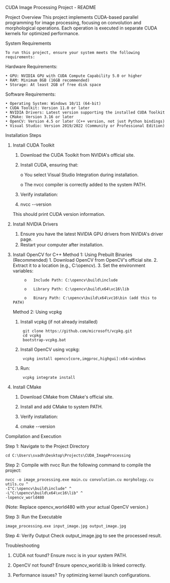 CUDA Image Processing Project - README

Project Overview
	This project implements CUDA-based parallel programming for image processing, focusing on convolution and morphological operations. Each operation is executed in separate CUDA kernels for optimized performance.

System Requirements

	To run this project, ensure your system meets the following requirements:

Hardware Requirements:

	• GPU: NVIDIA GPU with CUDA Compute Capability 5.0 or higher
 	• RAM: Minimum 8GB (16GB recommended)
  	• Storage: At least 2GB of free disk space

Software Requirements:

	• Operating System: Windows 10/11 (64-bit)
	• CUDA Toolkit: Version 11.0 or later
	• NVIDIA Drivers: Latest version supporting the installed CUDA Toolkit
	• CMake: Version 3.16 or later
	• OpenCV: Version 4.5 or later (C++ version, not just Python bindings)
	• Visual Studio: Version 2019/2022 (Community or Professional Edition)

Installation Steps

1. Install CUDA Toolkit
	1.	Download the CUDA Toolkit from NVIDIA's official site.
	2.	Install CUDA, ensuring that:
    
		o	You select Visual Studio Integration during installation.

		o	The nvcc compiler is correctly added to the system PATH.
	4.	Verify installation:
	5.	nvcc --version
 
	This should print CUDA version information.
2. Install NVIDIA Drivers
	1.	Ensure you have the latest NVIDIA GPU drivers from NVIDIA's driver page.
	2.	Restart your computer after installation.
3. Install OpenCV for C++
	Method 1: Using Prebuilt Binaries (Recommended)
		1.	Download OpenCV from OpenCV's official site.
		2.	Extract it to a location (e.g., C:\opencv).
		3.	Set the environment variables:
   
			o	Include Path: C:\opencv\build\include
   
			o	Library Path: C:\opencv\build\x64\vc16\lib
   
			o	Binary Path: C:\opencv\build\x64\vc16\bin (add this to PATH)
   
   
	Method 2: Using vcpkg

	1. Install vcpkg (if not already installed)

			git clone https://github.com/microsoft/vcpkg.git
			cd vcpkg
			bootstrap-vcpkg.bat
	2. Install OpenCV using vcpkg:
    
    		vcpkg install opencv[core,imgproc,highgui]:x64-windows
	3. Run:
    
    		vcpkg integrate install
   
5. Install CMake
	1. Download CMake from CMake's official site.
    
	2. Install and add CMake to system PATH.
    
	3. Verify installation:
    
	4. cmake --version


Compilation and Execution

Step 1: Navigate to the Project Directory

	cd C:\Users\svadh\Desktop\Projects\CUDA_ImageProcessing

Step 2: Compile with nvcc
	Run the following command to compile the project:

	nvcc -o image_processing.exe main.cu convolution.cu morphology.cu utils.cu ^
    -I"C:\opencv\build\include" ^
    -L"C:\opencv\build\x64\vc16\lib" ^
    -lopencv_world480

(Note: Replace opencv_world480 with your actual OpenCV version.)

Step 3: Run the Executable

	image_processing.exe input_image.jpg output_image.jpg

Step 4: Verify Output
	Check output_image.jpg to see the processed result.

Troubleshooting

1. CUDA not found? Ensure nvcc is in your system PATH.

2. OpenCV not found? Ensure opencv_world.lib is linked correctly.

3. Performance issues? Try optimizing kernel launch configurations.

